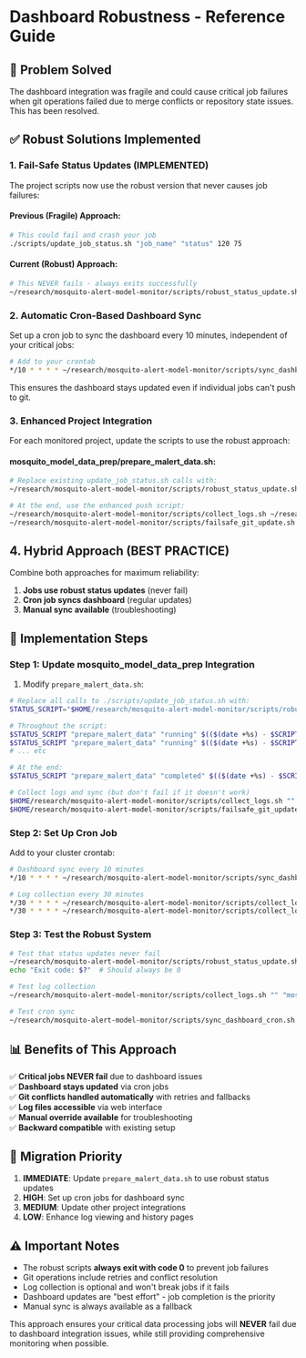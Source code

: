 # Dashboard Robustness - Reference Guide

## 🚨 **Problem Solved**
The dashboard integration was fragile and could cause critical job failures when git operations failed due to merge conflicts or repository state issues. This has been resolved.

## ✅ **Robust Solutions Implemented**

### **1. Fail-Safe Status Updates (IMPLEMENTED)**

The project scripts now use the robust version that never causes job failures:

#### **Previous (Fragile) Approach:**
```bash
# This could fail and crash your job
./scripts/update_job_status.sh "job_name" "status" 120 75
```

#### **Current (Robust) Approach:**
```bash
# This NEVER fails - always exits successfully
~/research/mosquito-alert-model-monitor/scripts/robust_status_update.sh "job_name" "status" 120 75 "log message"
```

### **2. Automatic Cron-Based Dashboard Sync**

Set up a cron job to sync the dashboard every 10 minutes, independent of your critical jobs:

```bash
# Add to your crontab
*/10 * * * * ~/research/mosquito-alert-model-monitor/scripts/sync_dashboard_cron.sh
```

This ensures the dashboard stays updated even if individual jobs can't push to git.

### **3. Enhanced Project Integration**

For each monitored project, update the scripts to use the robust approach:

#### **mosquito_model_data_prep/prepare_malert_data.sh:**
```bash
# Replace existing update_job_status.sh calls with:
~/research/mosquito-alert-model-monitor/scripts/robust_status_update.sh "prepare_malert_data" "running" $(($(date +%s) - $SCRIPT_START_TIME)) 50 "Processing reports"

# At the end, use the enhanced push script:
~/research/mosquito-alert-model-monitor/scripts/collect_logs.sh ~/research/mosquito-alert-model-monitor mosquito_model_data_prep ~/research/mosquito_model_data_prep/logs
~/research/mosquito-alert-model-monitor/scripts/failsafe_git_update.sh ~/research/mosquito-alert-model-monitor prepare_malert_data completed
```

## **4. Hybrid Approach (BEST PRACTICE)**

Combine both approaches for maximum reliability:

1. **Jobs use robust status updates** (never fail)
2. **Cron job syncs dashboard** (regular updates)
3. **Manual sync available** (troubleshooting)

## 🔧 **Implementation Steps**

### **Step 1: Update mosquito_model_data_prep Integration**

1. Modify `prepare_malert_data.sh`:
```bash
# Replace all calls to ./scripts/update_job_status.sh with:
STATUS_SCRIPT="$HOME/research/mosquito-alert-model-monitor/scripts/robust_status_update.sh"

# Throughout the script:
$STATUS_SCRIPT "prepare_malert_data" "running" $(($(date +%s) - $SCRIPT_START_TIME)) 25 "Downloading data"
$STATUS_SCRIPT "prepare_malert_data" "running" $(($(date +%s) - $SCRIPT_START_TIME)) 50 "Processing reports" 
# ... etc

# At the end:
$STATUS_SCRIPT "prepare_malert_data" "completed" $(($(date +%s) - $SCRIPT_START_TIME)) 100 "Pipeline completed"

# Collect logs and sync (but don't fail if it doesn't work)
$HOME/research/mosquito-alert-model-monitor/scripts/collect_logs.sh "" "mosquito_model_data_prep" || true
$HOME/research/mosquito-alert-model-monitor/scripts/failsafe_git_update.sh || true
```

### **Step 2: Set Up Cron Job**

Add to your cluster crontab:
```bash
# Dashboard sync every 10 minutes
*/10 * * * * ~/research/mosquito-alert-model-monitor/scripts/sync_dashboard_cron.sh

# Log collection every 30 minutes
*/30 * * * * ~/research/mosquito-alert-model-monitor/scripts/collect_logs.sh "" "mosquito_model_data_prep"
*/30 * * * * ~/research/mosquito-alert-model-monitor/scripts/collect_logs.sh "" "weather"
```

### **Step 3: Test the Robust System**

```bash
# Test that status updates never fail
~/research/mosquito-alert-model-monitor/scripts/robust_status_update.sh "test_job" "running" 60 50 "Testing robustness"
echo "Exit code: $?"  # Should always be 0

# Test log collection
~/research/mosquito-alert-model-monitor/scripts/collect_logs.sh "" "mosquito_model_data_prep"

# Test cron sync
~/research/mosquito-alert-model-monitor/scripts/sync_dashboard_cron.sh
```

## 📊 **Benefits of This Approach**

✅ **Critical jobs NEVER fail** due to dashboard issues  
✅ **Dashboard stays updated** via cron jobs  
✅ **Git conflicts handled automatically** with retries and fallbacks  
✅ **Log files accessible** via web interface  
✅ **Manual override available** for troubleshooting  
✅ **Backward compatible** with existing setup  

## 🚨 **Migration Priority**

1. **IMMEDIATE**: Update `prepare_malert_data.sh` to use robust status updates
2. **HIGH**: Set up cron jobs for dashboard sync
3. **MEDIUM**: Update other project integrations
4. **LOW**: Enhance log viewing and history pages

## ⚠️ **Important Notes**

- The robust scripts **always exit with code 0** to prevent job failures
- Git operations include retries and conflict resolution
- Log collection is optional and won't break jobs if it fails
- Dashboard updates are "best effort" - job completion is the priority
- Manual sync is always available as a fallback

This approach ensures your critical data processing jobs will **NEVER** fail due to dashboard integration issues, while still providing comprehensive monitoring when possible.
